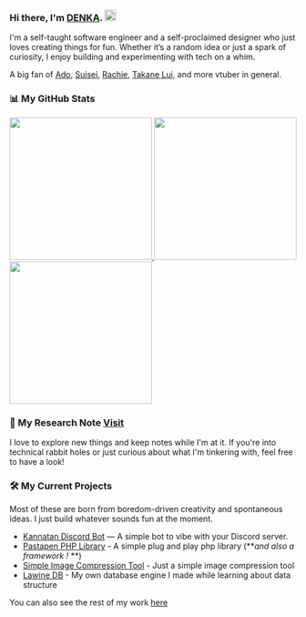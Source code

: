 ### Hi there, I'm [DENKA](http://denka315xp.github.io). <img src="https://media.giphy.com/media/hvRJCLFzcasrR4ia7z/giphy.gif" width="20px">

I'm a self-taught software engineer and a self-proclaimed designer who just loves creating things for fun. Whether it’s
a random idea or just a spark of curiosity, I enjoy building and experimenting with tech on a whim.

A big fan
of [Ado](https://www.youtube.com/@Ado1024), [Suisei](https://www.youtube.com/@HoshimachiSuisei), [Rachie](https://www.youtube.com/@rachie), [Takane Lui](https://www.youtube.com/@TakaneLui),
and more vtuber in general.

### 📊 My GitHub Stats

<a href="#">
    <img width="250px" height="auto" src="https://nirzak-streak-stats.vercel.app/?user=denka315xp&theme=dark" alt=""/>
</a>
<a href="#">
    <img width="250px" height="auto" src="https://github-readme-stats-eight-theta.vercel.app/api?username=denka315xp&show_icons=true&include_all_commits=true&count_private=true&theme=dark"  alt=""/>
</a>
<a href="#">
  <img width="250px" height="auto" src="https://github-readme-stats-eight-theta.vercel.app/api/top-langs/?username=denka315xp&theme=dark&layout=compact&langs_count=4" alt=""/>
</a>

### 📓 My Research Note [Visit](https://github.com/denka-note)

I love to explore new things and keep notes while I'm at it. If you're into technical rabbit holes or just curious about
what I'm tinkering with, feel free to have a look!

### 🛠️ My Current Projects

Most of these are born from boredom-driven creativity and spontaneous ideas. I just build whatever sounds fun at the
moment.

- [Kannatan Discord Bot](https://github.com/denka315xp/kannatan-bot)  — A simple bot to vibe with your Discord server.
- [Pastapen PHP Library](https://github.com/pastapen) - A simple plug and play php library (**_and also a framework !_
  **)
- [Simple Image Compression Tool](https://github.com/denka315xp/simple-image-compressor) - Just a simple image
  compression tool
- [Lawine DB](https://github.com/denka315xp/lawine-db) - My own database engine I made while learning about data
  structure

You can also see the rest of my work [here](https://github.com/denka315xp?tab=repositories)
